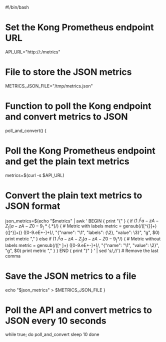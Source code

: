 #!/bin/bash

# Set the Kong Prometheus endpoint URL
API_URL="http://<kong-host>:<port>/metrics"

# File to store the JSON metrics
METRICS_JSON_FILE="/tmp/metrics.json"

# Function to poll the Kong endpoint and convert metrics to JSON
poll_and_convert() {
  # Poll the Kong Prometheus endpoint and get the plain text metrics
  metrics=$(curl -s $API_URL)

  # Convert the plain text metrics to JSON format
  json_metrics=$(echo "$metrics" | awk '
  BEGIN {
    print "{"
  }
  {
    if ($1 ~ /^[a-zA-Z_][a-zA-Z0-9_]*\{.*\}$/) {
      # Metric with labels
      metric = gensub(/([^{}]+)\{([^}]+)\} ([0-9.eE+-]+)/, "{\"name\": \"\\1\", \"labels\": {\\2}, \"value\": \\3}", "g", $0)
      print metric ","
    } else if ($1 ~ /^[a-zA-Z_][a-zA-Z0-9_]*$/) {
      # Metric without labels
      metric = gensub(/([^ ]+) ([0-9.eE+-]+)/, "{\"name\": \"\\1\", \"value\": \\2}", "g", $0)
      print metric ","
    }
  }
  END {
    print "}"
  }
  ' | sed '$s/,$//')  # Remove the last comma

  # Save the JSON metrics to a file
  echo "$json_metrics" > $METRICS_JSON_FILE
}

# Poll the API and convert metrics to JSON every 10 seconds
while true; do
  poll_and_convert
  sleep 10
done
